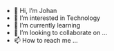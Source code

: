 - 👋 Hi, I’m Johan
- 👀 I’m interested in Technology
- 🌱 I’m currently learning 
- 💞️ I’m looking to collaborate on ...
- 📫 How to reach me ...

<!---
johanur-rahman/johanur-rahman is a ✨ special ✨ repository because its `README.md` (this file) appears on your GitHub profile.
You can click the Preview link to take a look at your changes.
--->
